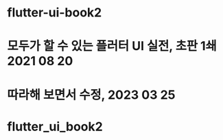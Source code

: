 # flutter-ui-book2

# 모두가 할 수 있는 플러터 UI 실전, 초판 1쇄 2021 08 20

# 따라해 보면서 수정, 2023 03 25
# flutter_ui_book2
